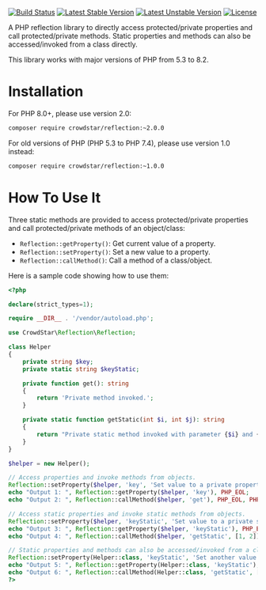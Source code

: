 [![Build Status](https://github.com/Crowdstar/reflection/workflows/Tests/badge.svg)](https://github.com/Crowdstar/reflection/actions)
[![Latest Stable Version](https://poser.pugx.org/Crowdstar/reflection/v/stable.svg)](https://packagist.org/packages/crowdstar/reflection)
[![Latest Unstable Version](https://poser.pugx.org/Crowdstar/reflection/v/unstable.svg)](https://packagist.org/packages/crowdstar/reflection)
[![License](https://poser.pugx.org/Crowdstar/reflection/license.svg)](https://packagist.org/packages/crowdstar/reflection)

A PHP reflection library to directly access protected/private properties and call protected/private methods. Static
properties and methods can also be accessed/invoked from a class directly.

This library works with major versions of PHP from 5.3 to 8.2.

# Installation

For PHP 8.0+, please use version 2.0:

```bash
composer require crowdstar/reflection:~2.0.0
```

For old versions of PHP (PHP 5.3 to PHP 7.4), please use version 1.0 instead:

```bash
composer require crowdstar/reflection:~1.0.0
```

# How To Use It

Three static methods are provided to access protected/private properties and call protected/private methods of an object/class:

* `Reflection::getProperty()`: Get current value of a property.
* `Reflection::setProperty()`: Set a new value to a property.
* `Reflection::callMethod()`: Call a method of a class/object.

Here is a sample code showing how to use them:

```php
<?php

declare(strict_types=1);

require __DIR__ . '/vendor/autoload.php';

use CrowdStar\Reflection\Reflection;

class Helper
{
    private string $key;
    private static string $keyStatic;

    private function get(): string
    {
        return 'Private method invoked.';
    }

    private static function getStatic(int $i, int $j): string
    {
        return "Private static method invoked with parameter {$i} and {$j}.";
    }
}

$helper = new Helper();

// Access properties and invoke methods from objects.
Reflection::setProperty($helper, 'key', 'Set value to a private property.');
echo "Output 1: ", Reflection::getProperty($helper, 'key'), PHP_EOL;
echo "Output 2: ", Reflection::callMethod($helper, 'get'), PHP_EOL, PHP_EOL;

// Access static properties and invoke static methods from objects.
Reflection::setProperty($helper, 'keyStatic', 'Set value to a private static property.');
echo "Output 3: ", Reflection::getProperty($helper, 'keyStatic'), PHP_EOL;
echo "Output 4: ", Reflection::callMethod($helper, 'getStatic', [1, 2]), PHP_EOL, PHP_EOL;

// Static properties and methods can also be accessed/invoked from a class directly.
Reflection::setProperty(Helper::class, 'keyStatic', 'Set another value to a private static property.');
echo "Output 5: ", Reflection::getProperty(Helper::class, 'keyStatic'), PHP_EOL;
echo "Output 6: ", Reflection::callMethod(Helper::class, 'getStatic', [3, 4]), PHP_EOL;
?>
```
